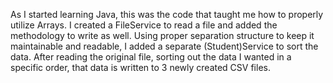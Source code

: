 As I started learning Java, this was the code that taught me how to properly utilize Arrays. 
I created a FileService to read a file and added the methodology to write as well. 
Using proper separation structure to keep it maintainable and readable, I added a separate (Student)Service to sort the data. 
After reading the original file, sorting out the data I wanted in a specific order, that data is written to 3 newly created CSV files. 
